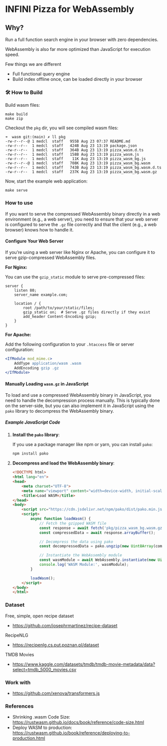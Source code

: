 # INFINI Pizza for WebAssembly


## Why?

Run a full function search engine in your browser with zero dependencies.

WebAssembly is also far more optimized than JavaScript for execution speed.

Few things we are different
- Full functional query engine
- Build index offline once, can be loaded directly in your browser


### 🛠️ How to Build

Build wasm files:

```
make build
make zip
```

Checkout the `pkg` dir, you will see compiled wasm files:
```
➜  wasm git:(main) ✗ ll pkg 
-rw-r--r--@ 1 medcl  staff   955B Aug 23 07:37 README.md
-rw-r--r--  1 medcl  staff   424B Aug 23 13:19 package.json
-rw-r--r--  1 medcl  staff   364B Aug 23 13:19 pizza_wasm.d.ts
-rw-r--r--  1 medcl  staff   158B Aug 23 13:19 pizza_wasm.js
-rw-r--r--  1 medcl  staff    11K Aug 23 13:19 pizza_wasm_bg.js
-rw-r--r--@ 1 medcl  staff   708K Aug 23 13:19 pizza_wasm_bg.wasm
-rw-r--r--  1 medcl  staff   743B Aug 23 13:19 pizza_wasm_bg.wasm.d.ts
-rw-r--r--  1 medcl  staff   237K Aug 23 13:19 pizza_wasm_bg.wasm.gz
```

Now, start the example web application:

```
make serve
```

### How to use

If you want to serve the compressed WebAssembly binary directly in a web environment (e.g., a web server), you need to ensure that your web server is configured to serve the `.gz` file correctly and that the client (e.g., a web browser) knows how to handle it.

#### Configure Your Web Server

If you’re using a web server like Nginx or Apache, you can configure it to serve gzip-compressed WebAssembly files.

**For Nginx:**

You can use the `gzip_static` module to serve pre-compressed files:

```nginx
server {
    listen 80;
    server_name example.com;

    location / {
        root /path/to/your/static/files;
        gzip_static on;  # Serve .gz files directly if they exist
        add_header Content-Encoding gzip;
    }
}
```

**For Apache:**

Add the following configuration to your `.htaccess` file or server configuration:

```apache
<IfModule mod_mime.c>
    AddType application/wasm .wasm
    AddEncoding gzip .gz
</IfModule>
```

#### Manually **Loading `wasm.gz` in JavaScript**

To load and use a compressed WebAssembly binary in JavaScript, you need to handle the decompression process manually. This is typically done on the server-side, but you can also implement it in JavaScript using the `pako` library to decompress the WebAssembly binary.

##### Example JavaScript Code

1. **Install the `pako` library**:

   If you use a package manager like npm or yarn, you can install `pako`:

   ```sh
   npm install pako
   ```

2. **Decompress and load the WebAssembly binary**:

   ```html
   <!DOCTYPE html>
   <html lang="en">
   <head>
       <meta charset="UTF-8">
       <meta name="viewport" content="width=device-width, initial-scale=1.0">
       <title>Load WASM</title>
   </head>
   <body>
       <script src="https://cdn.jsdelivr.net/npm/pako/dist/pako.min.js"></script>
       <script>
           async function loadWasm() {
               // Fetch the gzipped WASM file
               const response = await fetch('pkg/pizza_wasm_bg.wasm.gz');
               const compressedData = await response.arrayBuffer();

               // Decompress the data using pako
               const decompressedData = pako.ungzip(new Uint8Array(compressedData));

               // Instantiate the WebAssembly module
               const wasmModule = await WebAssembly.instantiate(new Uint8Array(decompressedData));
               console.log('WASM Module:', wasmModule);
           }

           loadWasm();
       </script>
   </body>
   </html>
   ```



### Dataset

Free, simple, open recipe dataset
- https://github.com/josephrmartinez/recipe-dataset

RecipeNLG
- https://recipenlg.cs.put.poznan.pl/dataset

TMDB Movies
- https://www.kaggle.com/datasets/tmdb/tmdb-movie-metadata/data?select=tmdb_5000_movies.csv



### Work with 
-  https://github.com/xenova/transformers.js


### References

- Shrinking .wasm Code Size: https://rustwasm.github.io/docs/book/reference/code-size.html
- Deploy WASM to production: https://rustwasm.github.io/book/reference/deploying-to-production.html